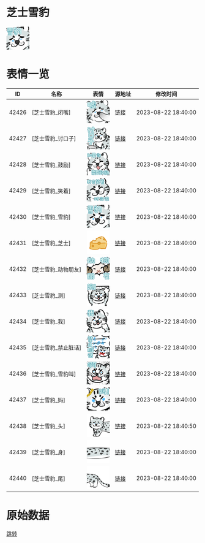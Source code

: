 # 芝士雪豹

<img src="./cover.png" height="60" alt="cover" />

# 表情一览

|ID|名称|表情|源地址|修改时间|
|----|----|----|----|----|
|42426|[芝士雪豹_闭嘴]|<img src="./pic/042426_%5B芝士雪豹_闭嘴%5D.png" height="60" alt="闭嘴"/>|[链接](https://i0.hdslb.com/bfs/garb/843d2a2d086b9d16aef26f4abce397c5bc70fd08.png)|2023-08-22 18:40:00|
|42427|[芝士雪豹_讨口子]|<img src="./pic/042427_%5B芝士雪豹_讨口子%5D.png" height="60" alt="讨口子"/>|[链接](https://i0.hdslb.com/bfs/garb/9d1b8344ed8c2da1e078eccebf935448557e31ab.png)|2023-08-22 18:40:00|
|42428|[芝士雪豹_鼓励]|<img src="./pic/042428_%5B芝士雪豹_鼓励%5D.png" height="60" alt="鼓励"/>|[链接](https://i0.hdslb.com/bfs/garb/af0c20d4bd1855a84b0907f97f2cd4210c2fa0fc.png)|2023-08-22 18:40:00|
|42429|[芝士雪豹_笑着]|<img src="./pic/042429_%5B芝士雪豹_笑着%5D.png" height="60" alt="笑着"/>|[链接](https://i0.hdslb.com/bfs/garb/f64322c73033421909aa673305b6cd2c01061588.png)|2023-08-22 18:40:00|
|42430|[芝士雪豹_雪豹]|<img src="./pic/042430_%5B芝士雪豹_雪豹%5D.png" height="60" alt="雪豹"/>|[链接](https://i0.hdslb.com/bfs/garb/7c3a25d17f3f1ce21c535109f50fea810a2a2112.png)|2023-08-22 18:40:00|
|42431|[芝士雪豹_芝士]|<img src="./pic/042431_%5B芝士雪豹_芝士%5D.png" height="60" alt="芝士"/>|[链接](https://i0.hdslb.com/bfs/garb/8b17f4fdfaf7d3a99c89bd5ecd5fca5bbe2b53c7.png)|2023-08-22 18:40:00|
|42432|[芝士雪豹_动物朋友]|<img src="./pic/042432_%5B芝士雪豹_动物朋友%5D.png" height="60" alt="动物朋友"/>|[链接](https://i0.hdslb.com/bfs/garb/d8329275c90dabd5982f23890d4ec35fcd8eef47.png)|2023-08-22 18:40:00|
|42433|[芝士雪豹_测]|<img src="./pic/042433_%5B芝士雪豹_测%5D.png" height="60" alt="测"/>|[链接](https://i0.hdslb.com/bfs/garb/ec816107e75d813cf9ec17e624ceeccdd2ee81e2.png)|2023-08-22 18:40:00|
|42434|[芝士雪豹_我]|<img src="./pic/042434_%5B芝士雪豹_我%5D.png" height="60" alt="我"/>|[链接](https://i0.hdslb.com/bfs/garb/c6ad27402bbc5d48e128b17be9cf723ad65b17b6.png)|2023-08-22 18:40:00|
|42435|[芝士雪豹_禁止脏话]|<img src="./pic/042435_%5B芝士雪豹_禁止脏话%5D.png" height="60" alt="禁止脏话"/>|[链接](https://i0.hdslb.com/bfs/garb/2e0e3b3f6ef1d12cfd80c6d0f028b4d00c87f2e0.png)|2023-08-22 18:40:00|
|42436|[芝士雪豹_雪豹叫]|<img src="./pic/042436_%5B芝士雪豹_雪豹叫%5D.png" height="60" alt="雪豹叫"/>|[链接](https://i0.hdslb.com/bfs/garb/0324de57bd2b4970110ccbb497843c2b891d2726.png)|2023-08-22 18:40:00|
|42437|[芝士雪豹_妈]|<img src="./pic/042437_%5B芝士雪豹_妈%5D.png" height="60" alt="妈"/>|[链接](https://i0.hdslb.com/bfs/garb/3bc2bab141d0b2adbb1af2e85bce01ae664f5c64.png)|2023-08-22 18:40:00|
|42438|[芝士雪豹_头]|<img src="./pic/042438_%5B芝士雪豹_头%5D.png" height="60" alt="头"/>|[链接](https://i0.hdslb.com/bfs/garb/82d0f18a7cfc23a5c31581060b144a2fb489e7ba.png)|2023-08-22 18:40:50|
|42439|[芝士雪豹_身]|<img src="./pic/042439_%5B芝士雪豹_身%5D.png" height="60" alt="身"/>|[链接](https://i0.hdslb.com/bfs/garb/30bba3b44fce8a38d49aa5188924f751899daf8a.png)|2023-08-22 18:40:00|
|42440|[芝士雪豹_尾]|<img src="./pic/042440_%5B芝士雪豹_尾%5D.png" height="60" alt="尾"/>|[链接](https://i0.hdslb.com/bfs/garb/10735f1d8d2fdb2b79930fbce5f753c25fcd53f4.png)|2023-08-22 18:40:00|

# 原始数据

[跳转](./raw.json)

